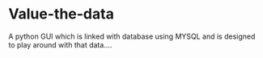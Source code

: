 # Value-the-data
A python GUI which is linked with database using MYSQL and is designed to play around with that data.... 
